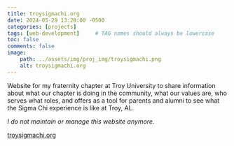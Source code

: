 ```yaml
---
title: troysigmachi.org
date: 2024-05-29 13:28:00 -0500
categories: [projects]
tags: [web-development]     # TAG names should always be lowercase
toc: false
comments: false
image:
    path: ../assets/img/proj_img/troysigmachi.png
    alt: troysigmachi.org
---
```


Website for my fraternity chapter at Troy University to share information about what our chapter is doing in the community, what our values are, who serves what roles, and offers as a tool for parents and alumni to see what the Sigma Chi experience is like at Troy, AL.

*I do not maintain or manage this website anymore.*

[troysigmachi.org](https://troysigmachi.org)